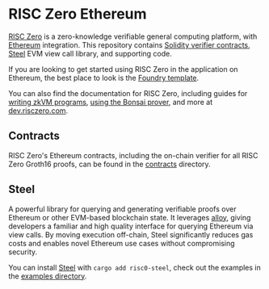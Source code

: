# RISC Zero Ethereum

[RISC Zero] is a zero-knowledge verifiable general computing platform, with [Ethereum] integration.
This repository contains [Solidity verifier contracts][contracts], [Steel] EVM view call library, and supporting code.

If you are looking to get started using RISC Zero in the application on Ethereum, the best place to look is the [Foundry template][template].

You can also find the documentation for RISC Zero, including guides for [writing zkVM programs][risc0-quickstart], [using the Bonsai prover][bonsai-quickstart], and more at [dev.risczero.com].

## Contracts

RISC Zero's Ethereum contracts, including the on-chain verifier for all RISC Zero Groth16 proofs, can be found in the [contracts] directory.

## Steel

A powerful library for querying and generating verifiable proofs over Ethereum or other EVM-based blockchain state. It leverages [alloy], giving developers a familiar and high quality interface for querying Ethereum via view calls. By moving execution off-chain, Steel significantly reduces gas costs and enables novel Ethereum use cases without compromising security.

You can install [Steel] with `cargo add risc0-steel`, check out the examples in the [examples directory].

[RISC Zero]: https://github.com/risc0/risc0
[Ethereum]: https://ethereum.org/
[contracts]: ./contracts
[Steel]: ./crates/steel
[examples directory]: ./examples
[template]: https://github.com/risc0/bonsai-foundry-template
[dev.risczero.com]: https://dev.risczero.com
[risc0-quickstart]: https://dev.risczero.com/api/zkvm/quickstart
[bonsai-quickstart]: https://dev.risczero.com/bonsai
[alloy]: https://github.com/alloy-rs
